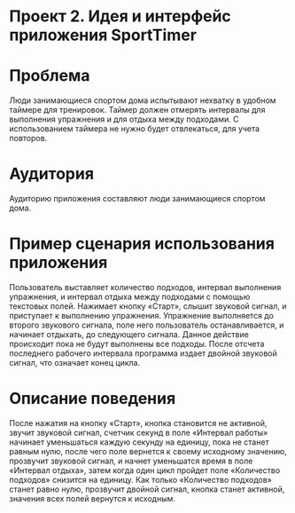 Проект 2. Идея и интерфейс приложения SportTimer
=============

Проблема
========
Люди занимающиеся спортом дома испытывают нехватку в удобном таймере для тренировок. Таймер должен отмерять интервалы для выполнения упражнения и для отдыха между подходами. С использованием таймера не нужно будет отвлекаться, для учета повторов.

Аудитория
=========
Аудиторию приложения составляют люди занимающиеся спортом дома. 

Пример сценария использования приложения
=======================================
Пользователь выставляет количество подходов, интервал выполнения упражнения, и интервал отдыха между подходами с помощью текстовых полей. Нажимает кнопку «Старт», слышит звуковой сигнал, и приступает к выполнению упражнения. Упражнение выполняется до второго звукового сигнала, поле него пользователь останавливается, и начинает отдыхать, до следующего сигнала. Данное действие происходит пока не будут выполнены все подходы. После отсчета последнего рабочего интервала программа издает двойной звуковой сигнал, что означает конец цикла.

Описание поведения
==================
После нажатия на кнопку «Старт», кнопка становится не активной, звучит звуковой сигнал, счетчик секунд в поле «Интервал работы» начинает уменьшаться каждую секунду на единицу, пока не станет равным нулю, после чего поле вернется к своему исходному значению, прозвучит звуковой сигнал, и начнет уменьшатся время в поле «Интервал отдыха», затем когда один цикл пройдет поле «Количество подходов» снизится на единицу. Как только «Количество подходов» станет равно нулю, прозвучит двойной сигнал, кнопка станет активной, значения всех полей вернутся к исходным.
